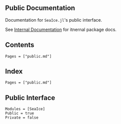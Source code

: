 ## Public Documentation

Documentation for `SeaIce.jl`'s public interface.

See [Internal Documentation](@ref) for itnernal package docs.

## Contents
```@contents
Pages = ["public.md"]
```

## Index
```@index
Pages = ["public.md"]
```

## Public Interface
```@autodocs
Modules = [SeaIce]
Public = true
Private = false
```
